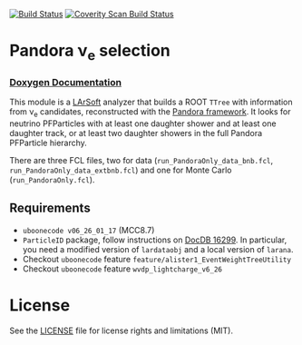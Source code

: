 [![Build Status](https://travis-ci.org/soleti/ElectronNeutrinoSelection.svg?branch=master)](https://travis-ci.org/soleti/ElectronNeutrinoSelection)
[![Coverity Scan Build Status](https://scan.coverity.com/projects/16286/badge.svg)](https://scan.coverity.com/projects/soleti-electronneutrinoselection)

# Pandora &nu;<sub>e</sub> selection

### [Doxygen Documentation](https://soleti.github.io/ElectronNeutrinoSelection/html/annotated.html)

This module is a [LArSoft](http://www.larsoft.org) analyzer that builds a ROOT `TTree` with information from &nu;<sub>e</sub> candidates, reconstructed with the [Pandora framework](https://github.com/PandoraPFA).
It looks for neutrino PFParticles with at least one daughter shower and at least one daughter track, or at least two daughter showers in the full Pandora PFParticle hierarchy.

There are three FCL files, two for data (`run_PandoraOnly_data_bnb.fcl`, `run_PandoraOnly_data_extbnb.fcl`) and one for Monte Carlo (`run_PandoraOnly.fcl`).

## Requirements
- `uboonecode v06_26_01_17` (MCC8.7)
- `ParticleID` package, follow instructions on [DocDB 16299](https://microboone-docdb.fnal.gov/cgi-bin/private/RetrieveFile?docid=16299&filename=particle-users-guide%20%282%29.pdf&version=2). In particular, you need a modified version of `lardataobj` and a local version of `larana`. 
- Checkout `uboonecode` feature `feature/alister1_EventWeightTreeUtility`
- Checkout `uboonecode` feature `wvdp_lightcharge_v6_26`

# License

See the [LICENSE](LICENSE) file for license rights and limitations (MIT).
